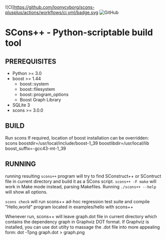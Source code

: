 ![CI]https://github.com/loonycyborg/scons-plusplus/actions/workflows/ci.yml/badge.svg
![GitHub](https://img.shields.io/github/license/loonycyborg/scons-plusplus)

SCons++ - Python-scriptable build tool
======================================

PREREQUISITES
-------------
* Python >= 3.0
* boost >= 1.44
  * boost::system
  * boost::filesystem
  * boost::program_options
  * Boost Graph Library
* SQLite 3
* scons >= 3.0.0

BUILD
-----
Run scons
If required, location of boost installation can be overridden:
    scons boostdir=/usr/local/include/boost-1_39 boostlibdir=/usr/local/lib boost_suffix=-gcc43-mt-1_39

RUNNING
-------
running resulting `scons++` program will try to find SConstruct++ or SContruct file
in current directory and build it as a SCons script. `scons++ -F make` will work in Make
mode instead, parsing Makefiles. Running `./scons++ --help` will show all options.

`scons check` will run scons++ ad-hoc regression test 
suite and compile "Hello,world" program located in 
examples/hello with scons++

Whenever run, scons++ will leave graph.dot file in current
directory which contains the dependency graph in Graphviz DOT format.
If Graphviz is installed, you can use dot utilty to massage the .dot
file into more appealing form:
    dot -Tpng graph.dot > graph.png
